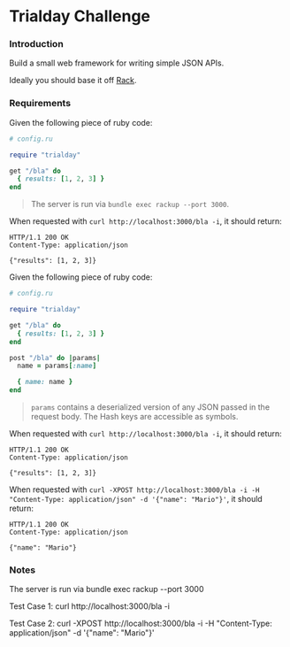 # Trialday Challenge 

### Introduction

Build a small web framework for writing simple JSON APIs.

Ideally you should base it off [Rack](https://rack.github.io/).

### Requirements

Given the following piece of ruby code:

```ruby
# config.ru

require "trialday"

get "/bla" do
  { results: [1, 2, 3] }
end
```

> The server is run via `bundle exec rackup --port 3000`.

When requested with `curl http://localhost:3000/bla -i`, it should return:

```
HTTP/1.1 200 OK
Content-Type: application/json

{"results": [1, 2, 3]}
```

Given the following piece of ruby code:

```ruby
# config.ru

require "trialday"

get "/bla" do
  { results: [1, 2, 3] }
end

post "/bla" do |params|
  name = params[:name]

  { name: name }
end
```

> `params` contains a deserialized version of any JSON passed in the request body. The Hash keys are accessible as symbols.

When requested with `curl http://localhost:3000/bla -i`, it should return:

```
HTTP/1.1 200 OK
Content-Type: application/json

{"results": [1, 2, 3]}
```

When requested with `curl -XPOST http://localhost:3000/bla -i -H "Content-Type: application/json" -d '{"name": "Mario"}'`, it should return:

```
HTTP/1.1 200 OK
Content-Type: application/json

{"name": "Mario"}
```

### Notes

The server is run via bundle exec rackup --port 3000

Test Case 1: curl http://localhost:3000/bla -i

Test Case 2: curl -XPOST http://localhost:3000/bla -i -H "Content-Type: application/json" -d '{"name": "Mario"}'
